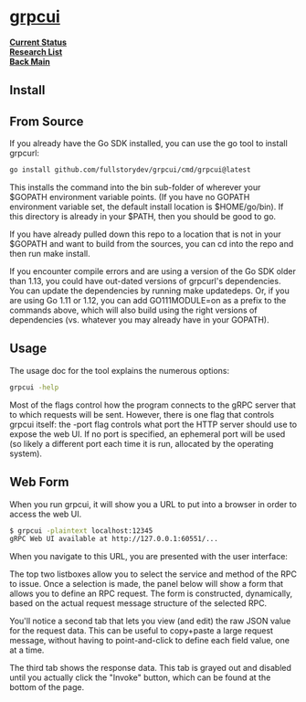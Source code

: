 # **[grpcui](https://github.com/fullstorydev/grpcui)**

**[Current Status](../../../development/status/weekly/current_status.md)**\
**[Research List](../../research_list.md)**\
**[Back Main](../../../README.md)**

## Install

## From Source

If you already have the Go SDK installed, you can use the go tool to install grpcurl:

```bash
go install github.com/fullstorydev/grpcui/cmd/grpcui@latest
```

This installs the command into the bin sub-folder of wherever your $GOPATH environment variable points. (If you have no GOPATH environment variable set, the default install location is $HOME/go/bin). If this directory is already in your $PATH, then you should be good to go.

If you have already pulled down this repo to a location that is not in your $GOPATH and want to build from the sources, you can cd into the repo and then run make install.

If you encounter compile errors and are using a version of the Go SDK older than 1.13, you could have out-dated versions of grpcurl's dependencies. You can update the dependencies by running make updatedeps. Or, if you are using Go 1.11 or 1.12, you can add GO111MODULE=on as a prefix to the commands above, which will also build using the right versions of dependencies (vs. whatever you may already have in your GOPATH).

## Usage

The usage doc for the tool explains the numerous options:

```bash
grpcui -help
```

Most of the flags control how the program connects to the gRPC server that to which requests will be sent. However, there is one flag that controls grpcui itself: the -port flag controls what port the HTTP server should use to expose the web UI. If no port is specified, an ephemeral port will be used (so likely a different port each time it is run, allocated by the operating system).

## Web Form

When you run grpcui, it will show you a URL to put into a browser in order to access the web UI.

```bash
$ grpcui -plaintext localhost:12345
gRPC Web UI available at http://127.0.0.1:60551/...
```

When you navigate to this URL, you are presented with the user interface:

The top two listboxes allow you to select the service and method of the RPC to issue. Once a selection is made, the panel below will show a form that allows you to define an RPC request. The form is constructed, dynamically, based on the actual request message structure of the selected RPC.

You'll notice a second tab that lets you view (and edit) the raw JSON value for the request data. This can be useful to copy+paste a large request message, without having to point-and-click to define each field value, one at a time.

The third tab shows the response data. This tab is grayed out and disabled until you actually click the "Invoke" button, which can be found at the bottom of the page.
